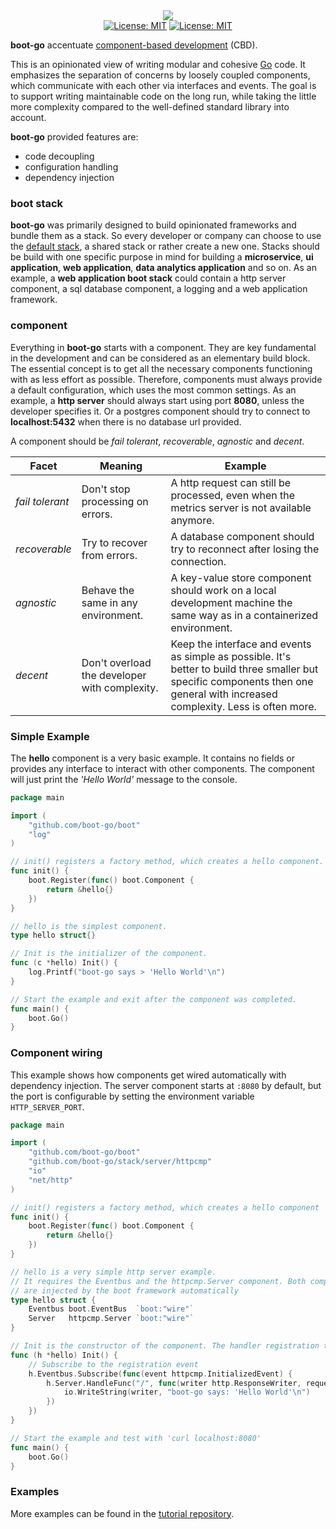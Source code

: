 <div>
  <div align="center"><img src="https://avatars.githubusercontent.com/u/80048065?s=200&u=a95ef12cecad462ed24df9418a8464241301cc16"/></div>
  <div align="center"><a href="https://opensource.org/licenses/MIT"><img src="https://img.shields.io/badge/license-MIT-blue.svg" alt="License: MIT"></a>
  <a href="https://goreportcard.com/report/github.com/boot-go/boot"><img src="https://goreportcard.com/badge/github.com/boot-go/boot" alt="License: MIT"></a></div>
</div>

**boot-go** accentuate [component-based development](https://en.wikipedia.org/wiki/Component-based_software_engineering) (CBD).

This is an opinionated view of writing modular and cohesive [Go](https://github.com/golang/go) code. It emphasizes the separation of concerns by loosely coupled components, which communicate with each other via interfaces and events. The goal is to support writing maintainable code on the long run, while taking the little more complexity compared to the well-defined standard library into account.

**boot-go** provided features are:
- code decoupling
- configuration handling
- dependency injection

### boot stack
**boot-go** was primarily designed to build opinionated frameworks and bundle them as a stack. So every developer or company can choose to use the [default stack](https://github.com/boot-go/stack), a shared stack or rather create a new one. Stacks should be build with one specific purpose in mind for building a **microservice**, **ui application**, **web application**, **data analytics application** and so on. As an example, a **web application boot stack** could contain a http server component, a sql database component, a logging and a web application framework.

### component
Everything in **boot-go** starts with a component. They are key fundamental in the development and can be considered as an elementary build block. The essential concept is to get all the necessary components functioning with as less effort as possible. Therefore, components must always provide a default configuration, which uses the most common settings. As an example, a **http server** should always start using port **8080**, unless the developer specifies it. Or a postgres component should try to connect to **localhost:5432** when there is no database url provided.

A component should be _fail tolerant_, _recoverable_, _agnostic_ and _decent_.

Facet | Meaning | Example
-------- | -------- | --------
_fail tolerant_ | Don't stop processing on errors.   | A http request can still be processed, even when the metrics server is not available anymore.
_recoverable_ | Try to recover from errors. | A database component should try to reconnect after losing the connection.
_agnostic_ | Behave the same in any environment. | A key-value store component should work on a local development machine the same way as in a containerized environment.
_decent_ | Don't overload the developer with complexity. | Keep the interface and events as simple as possible. It's better to build three smaller but specific components then one general with increased complexity. Less is often more.

### Simple Example
The **hello** component is a very basic example. It contains no fields or provides any interface to interact with other components. The component will just print the _'Hello World'_ message to the console.
```go
package main

import (
	"github.com/boot-go/boot"
	"log"
)

// init() registers a factory method, which creates a hello component.
func init() {
	boot.Register(func() boot.Component {
		return &hello{}
	})
}

// hello is the simplest component.
type hello struct{}

// Init is the initializer of the component.
func (c *hello) Init() {
	log.Printf("boot-go says > 'Hello World'\n")
}

// Start the example and exit after the component was completed.
func main() {
	boot.Go()
}
```

### Component wiring
This example shows how components get wired automatically with dependency injection. The server component starts at ```:8080``` by default, but the port is configurable by setting the environment variable ```HTTP_SERVER_PORT```. 
```go
package main

import (
	"github.com/boot-go/boot"
	"github.com/boot-go/stack/server/httpcmp"
	"io"
	"net/http"
)

// init() registers a factory method, which creates a hello component
func init() {
	boot.Register(func() boot.Component {
		return &hello{}
	})
}

// hello is a very simple http server example.
// It requires the Eventbus and the httpcmp.Server component. Both components
// are injected by the boot framework automatically
type hello struct {
	Eventbus boot.EventBus  `boot:"wire"`
	Server   httpcmp.Server `boot:"wire"`
}

// Init is the constructor of the component. The handler registration takes place here.
func (h *hello) Init() {
	// Subscribe to the registration event
	h.Eventbus.Subscribe(func(event httpcmp.InitializedEvent) {
		h.Server.HandleFunc("/", func(writer http.ResponseWriter, request *http.Request) {
			io.WriteString(writer, "boot-go says: 'Hello World'\n")
		})
	})
}

// Start the example and test with 'curl localhost:8080'
func main() {
	boot.Go()
}
```

### Examples
More examples can be found in the [tutorial repository](https://github.com/boot-go/tutorial).
